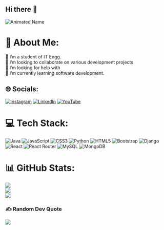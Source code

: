 ## Hi there 👋
![Animated Name](https://raw.githubusercontent.com/username/repository-name/main/animated-name.svg)

# 💫 About Me:
🔭 I’m a student of IT Engg. <br>👯 I’m looking to collaborate on various development projects<br>🤝 I’m looking for help with<br>🌱 I’m currently learning software development.


## 🌐 Socials:
[![Instagram](https://img.shields.io/badge/Instagram-%23E4405F.svg?logo=Instagram&logoColor=white)](https://instagram.com/singhprincelaxmi) [![LinkedIn](https://img.shields.io/badge/LinkedIn-%230077B5.svg?logo=linkedin&logoColor=white)](https://linkedin.com/in/prince-singh-2k25) [![YouTube](https://img.shields.io/badge/YouTube-%23FF0000.svg?logo=YouTube&logoColor=white)](https://youtube.com/@PrinceSingh-25) 

# 💻 Tech Stack:
![Java](https://img.shields.io/badge/java-%23ED8B00.svg?style=plastic&logo=openjdk&logoColor=white) ![JavaScript](https://img.shields.io/badge/javascript-%23323330.svg?style=plastic&logo=javascript&logoColor=%23F7DF1E) ![CSS3](https://img.shields.io/badge/css3-%231572B6.svg?style=plastic&logo=css3&logoColor=white) ![Python](https://img.shields.io/badge/python-3670A0?style=plastic&logo=python&logoColor=ffdd54) ![HTML5](https://img.shields.io/badge/html5-%23E34F26.svg?style=plastic&logo=html5&logoColor=white) ![Bootstrap](https://img.shields.io/badge/bootstrap-%238511FA.svg?style=plastic&logo=bootstrap&logoColor=white) ![Django](https://img.shields.io/badge/django-%23092E20.svg?style=plastic&logo=django&logoColor=white) ![React](https://img.shields.io/badge/react-%2320232a.svg?style=plastic&logo=react&logoColor=%2361DAFB) ![React Router](https://img.shields.io/badge/React_Router-CA4245?style=plastic&logo=react-router&logoColor=white) ![MySQL](https://img.shields.io/badge/mysql-4479A1.svg?style=plastic&logo=mysql&logoColor=white) ![MongoDB](https://img.shields.io/badge/MongoDB-%234ea94b.svg?style=plastic&logo=mongodb&logoColor=white)
# 📊 GitHub Stats:
![](https://github-readme-stats.vercel.app/api?username=Prince-Si&theme=merko&hide_border=true&include_all_commits=false&count_private=false)<br/>
![](https://github-readme-streak-stats.herokuapp.com/?user=Prince-Si&theme=merko&hide_border=true)<br/>
![](https://github-readme-stats.vercel.app/api/top-langs/?username=Prince-Si&theme=merko&hide_border=true&include_all_commits=false&count_private=false&layout=compact)

### ✍️ Random Dev Quote
![](https://quotes-github-readme.vercel.app/api?type=horizontal&theme=radical)

<!-- Proudly created with GPRM ( https://gprm.itsvg.in ) -->
